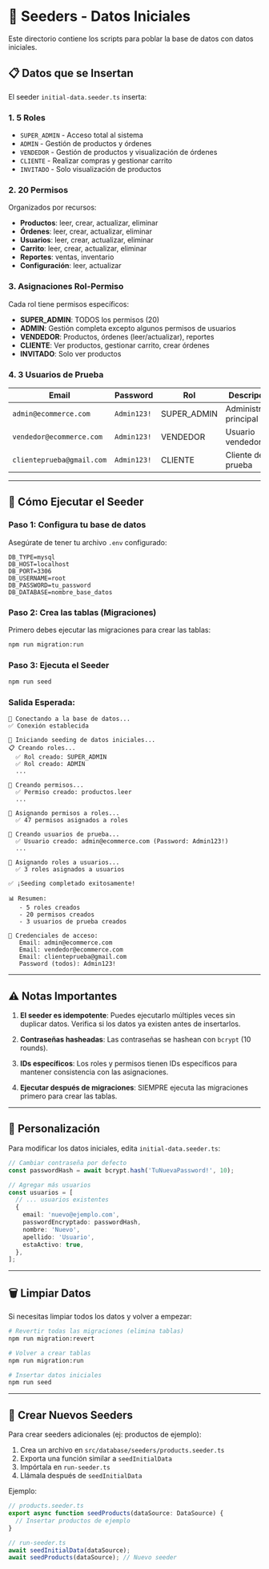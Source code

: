 # 🌱 Seeders - Datos Iniciales

Este directorio contiene los scripts para poblar la base de datos con datos iniciales.

## 📋 Datos que se Insertan

El seeder `initial-data.seeder.ts` inserta:

### 1. **5 Roles**
- `SUPER_ADMIN` - Acceso total al sistema
- `ADMIN` - Gestión de productos y órdenes
- `VENDEDOR` - Gestión de productos y visualización de órdenes
- `CLIENTE` - Realizar compras y gestionar carrito
- `INVITADO` - Solo visualización de productos

### 2. **20 Permisos**
Organizados por recursos:
- **Productos**: leer, crear, actualizar, eliminar
- **Órdenes**: leer, crear, actualizar, eliminar
- **Usuarios**: leer, crear, actualizar, eliminar
- **Carrito**: leer, crear, actualizar, eliminar
- **Reportes**: ventas, inventario
- **Configuración**: leer, actualizar

### 3. **Asignaciones Rol-Permiso**
Cada rol tiene permisos específicos:
- **SUPER_ADMIN**: TODOS los permisos (20)
- **ADMIN**: Gestión completa excepto algunos permisos de usuarios
- **VENDEDOR**: Productos, órdenes (leer/actualizar), reportes
- **CLIENTE**: Ver productos, gestionar carrito, crear órdenes
- **INVITADO**: Solo ver productos

### 4. **3 Usuarios de Prueba**

| Email | Password | Rol | Descripción |
|-------|----------|-----|-------------|
| `admin@ecommerce.com` | `Admin123!` | SUPER_ADMIN | Administrador principal |
| `vendedor@ecommerce.com` | `Admin123!` | VENDEDOR | Usuario vendedor |
| `clienteprueba@gmail.com` | `Admin123!` | CLIENTE | Cliente de prueba |

---

## 🚀 Cómo Ejecutar el Seeder

### Paso 1: Configura tu base de datos

Asegúrate de tener tu archivo `.env` configurado:

```env
DB_TYPE=mysql
DB_HOST=localhost
DB_PORT=3306
DB_USERNAME=root
DB_PASSWORD=tu_password
DB_DATABASE=nombre_base_datos
```

### Paso 2: Crea las tablas (Migraciones)

Primero debes ejecutar las migraciones para crear las tablas:

```bash
npm run migration:run
```

### Paso 3: Ejecuta el Seeder

```bash
npm run seed
```

### Salida Esperada:

```
🚀 Conectando a la base de datos...
✅ Conexión establecida

🌱 Iniciando seeding de datos iniciales...
📋 Creando roles...
  ✅ Rol creado: SUPER_ADMIN
  ✅ Rol creado: ADMIN
  ...

🔐 Creando permisos...
  ✅ Permiso creado: productos.leer
  ...

🔗 Asignando permisos a roles...
  ✅ 47 permisos asignados a roles

👤 Creando usuarios de prueba...
  ✅ Usuario creado: admin@ecommerce.com (Password: Admin123!)
  ...

🔗 Asignando roles a usuarios...
  ✅ 3 roles asignados a usuarios

✅ ¡Seeding completado exitosamente!

📊 Resumen:
   - 5 roles creados
   - 20 permisos creados
   - 3 usuarios de prueba creados

🔑 Credenciales de acceso:
   Email: admin@ecommerce.com
   Email: vendedor@ecommerce.com
   Email: clienteprueba@gmail.com
   Password (todos): Admin123!
```

---

## ⚠️ Notas Importantes

1. **El seeder es idempotente**: Puedes ejecutarlo múltiples veces sin duplicar datos. Verifica si los datos ya existen antes de insertarlos.

2. **Contraseñas hasheadas**: Las contraseñas se hashean con `bcrypt` (10 rounds).

3. **IDs específicos**: Los roles y permisos tienen IDs específicos para mantener consistencia con las asignaciones.

4. **Ejecutar después de migraciones**: SIEMPRE ejecuta las migraciones primero para crear las tablas.

---

## 🔧 Personalización

Para modificar los datos iniciales, edita `initial-data.seeder.ts`:

```typescript
// Cambiar contraseña por defecto
const passwordHash = await bcrypt.hash('TuNuevaPassword!', 10);

// Agregar más usuarios
const usuarios = [
  // ... usuarios existentes
  {
    email: 'nuevo@ejemplo.com',
    passwordEncryptado: passwordHash,
    nombre: 'Nuevo',
    apellido: 'Usuario',
    estaActivo: true,
  },
];
```

---

## 🗑️ Limpiar Datos

Si necesitas limpiar todos los datos y volver a empezar:

```bash
# Revertir todas las migraciones (elimina tablas)
npm run migration:revert

# Volver a crear tablas
npm run migration:run

# Insertar datos iniciales
npm run seed
```

---

## 📝 Crear Nuevos Seeders

Para crear seeders adicionales (ej: productos de ejemplo):

1. Crea un archivo en `src/database/seeders/products.seeder.ts`
2. Exporta una función similar a `seedInitialData`
3. Impórtala en `run-seeder.ts`
4. Llámala después de `seedInitialData`

Ejemplo:

```typescript
// products.seeder.ts
export async function seedProducts(dataSource: DataSource) {
  // Insertar productos de ejemplo
}

// run-seeder.ts
await seedInitialData(dataSource);
await seedProducts(dataSource); // Nuevo seeder
```

